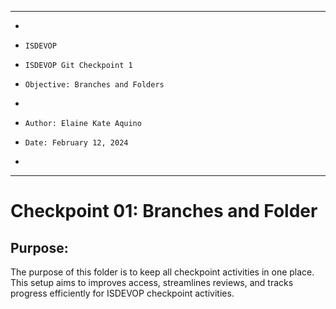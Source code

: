 **********************************************************************
*
*     ISDEVOP
*     ISDEVOP Git Checkpoint 1
*     Objective: Branches and Folders
*     
*     Author: Elaine Kate Aquino
*     Date: February 12, 2024
*     
**********************************************************************

# Checkpoint 01: Branches and Folder
## Purpose:
The purpose of this folder is to keep all checkpoint activities in one place. This setup aims to improves access, streamlines reviews, and tracks progress efficiently for ISDEVOP checkpoint activities.
